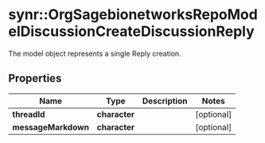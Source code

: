# synr::OrgSagebionetworksRepoModelDiscussionCreateDiscussionReply

The model object represents a single Reply creation.

## Properties
Name | Type | Description | Notes
------------ | ------------- | ------------- | -------------
**threadId** | **character** |  | [optional] 
**messageMarkdown** | **character** |  | [optional] 


